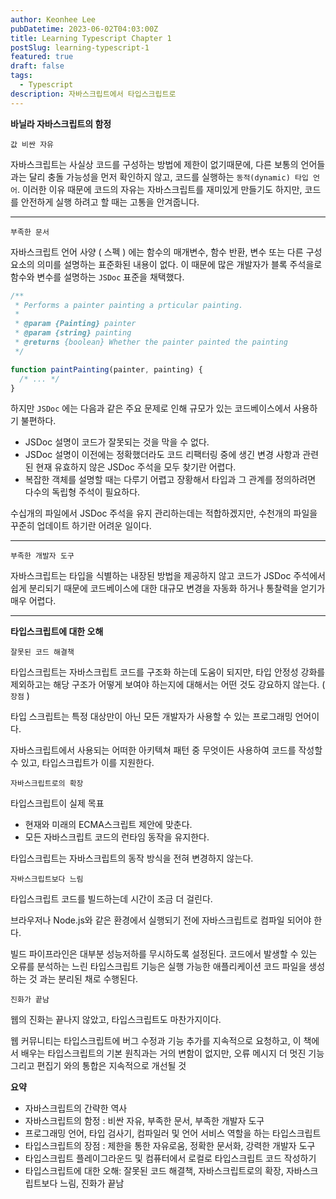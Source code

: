 ```yaml
---
author: Keonhee Lee
pubDatetime: 2023-06-02T04:03:00Z
title: Learning Typescript Chapter 1
postSlug: learning-typescript-1
featured: true
draft: false
tags:
  - Typescript
description: 자바스크립트에서 타입스크립트로
---
```


**바닐라 자바스크립트의 함정**

`값 비싼 자유`

자바스크립트는 사실상 코드를 구성하는 방법에 제한이 없기때문에, 다른 보통의 언어들과는 달리 충돌 가능성을 먼저 확인하지 않고, 코드를 실행하는 `동적(dynamic) 타입 언어`. 이러한 이유 때문에 코드의 자유는 자바스크립트를 재미있게 만들기도 하지만, 코드를 안전하게 실행 하려고 할 때는 고통을 안겨줍니다.

---

`부족한 문서`

자바스크립트 언어 사양 ( 스펙 ) 에는 함수의 매개변수, 함수 반환, 변수 또는 다른 구성요소의 의미를 설명하는 표준화된 내용이 없다. 이 때문에 많은 개발자가 블록 주석을로 함수와 변수를 설명하는 `JSDoc` 표준을 채택했다.

```jsx
/**
 * Performs a painter painting a prticular painting.
 *
 * @param {Painting} painter
 * @param {string} painting
 * @returns {boolean} Whether the painter painted the painting
 */

function paintPainting(painter, painting) {
  /* ... */
}
```

하지만 `JSDoc` 에는 다음과 같은 주요 문제로 인해 규모가 있는 코드베이스에서 사용하기 불편하다.

- JSDoc 설명이 코드가 잘못되는 것을 막을 수 없다.
- JSDoc 설명이 이전에는 정확했더라도 코드 리팩터링 중에 생긴 변경 사항과 관련된 현재 유효하지 않은 JSDoc 주석을 모두 찾기란 어렵다.
- 복잡한 객체를 설명할 때는 다루기 어렵고 장황해서 타입과 그 관계를 정의하려면 다수의 독립형 주석이 필요하다.

수십개의 파일에서 JSDoc 주석을 유지 관리하는데는 적합하겠지만, 수천개의 파일을 꾸준히 업데이트 하기란 어려운 일이다.

---

`부족한 개발자 도구`

자바스크립트는 타입을 식별하는 내장된 방법을 제공하지 않고 코드가 JSDoc 주석에서 쉽게 분리되기 때문에 코드베이스에 대한 대규모 변경을 자동화 하거나 통찰력을 얻기가 매우 어렵다.

---

**타입스크립트에 대한 오해**

`잘못된 코드 해결책`

타입스크립트는 자바스크립트 코드를 구조화 하는데 도움이 되지만, 타입 안정성 강화를 제외하고는 해당 구조가 어떻게 보여야 하는지에 대해서는 어떤 것도 강요하지 않는다. ( `장점` )

타입 스크립트는 특정 대상만이 아닌 모든 개발자가 사용할 수 있는 프로그래밍 언어이다.

자바스크립트에서 사용되는 어떠한 아키텍쳐 패턴 중 무엇이든 사용하여 코드를 작성할 수 있고, 타입스크립트가 이를 지원한다.

`자바스크립트로의 확장`

타입스크립트이 실제 목표

- 현재와 미래의 ECMA스크립트 제안에 맞춘다.
- 모든 자바스크립트 코드의 런타임 동작을 유지한다.

타입스크립트는 자바스크립트의 동작 방식을 전혀 변경하지 않는다.

`자바스크립트보다 느림`

타입스크립트 코드를 빌드하는데 시간이 조금 더 걸린다.

브라우저나 Node.js와 같은 환경에서 실행되기 전에 자바스크립트로 컴파일 되어야 한다.

빌드 파이프라인은 대부분 성능저하를 무시하도록 설정된다. 코드에서 발생할 수 있는 오류를 분석하는 느린 타입스크립트 기능은 실행 가능한 애플리케이션 코드 파일을 생성하는 것 과는 분리된 채로 수행된다.

`진화가 끝남`

웹의 진화는 끝나지 않았고, 타입스크립트도 마찬가지이다.

웹 커뮤니티는 타입스크립트에 버그 수정과 기능 추가를 지속적으로 요청하고, 이 책에서 배우는 타입스크립트의 기본 원칙과는 거의 변함이 없지만, 오류 메시지 더 멋진 기능 그리고 편집기 와의 통합은 지속적으로 개선될 것

**요약**

- 자바스크립트의 간략한 역사
- 자바스크립트의 함정 : 비싼 자유, 부족한 문서, 부족한 개발자 도구
- 프로그래밍 언어, 타입 검사기, 컴파일러 및 언어 서비스 역할을 하는 타입스크립트
- 타입스크립트의 장점 : 제한을 통한 자유로움, 정확한 문서화, 강력한 개발자 도구
- 타입스크립트 플레이그라운드 및 컴퓨터에서 로컬로 타입스크립트 코드 작성하기
- 타입스크립트에 대한 오해: 잘못된 코드 해결책, 자바스크립트로의 확장, 자바스크립트보다 느림, 진화가 끝남
